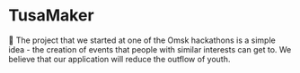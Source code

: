 # TusaMaker
🎉 The project that we started at one of the Omsk hackathons is a simple idea - the creation of events that people with similar interests can get to. We believe that our application will reduce the outflow of youth.
